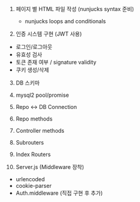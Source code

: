 1. 페이지 별 HTML 파일 작성 (nunjucks syntax 준비)

   - nunjucks loops and conditionals

2. 인증 시스템 구현 (JWT 사용)

- 로그인/로그아웃
- 유효성 검사
- 토큰 존재 여부 / signature validity
- 쿠키 생성/삭제

3. DB 스키마

4. mysql2 pool/promise

5. Repo <-> DB Connection

6. Repo methods

7. Controller methods

8. Subrouters

9. Index Routers

10. Server.js (Middleware 장착)

- urlencoded
- cookie-parser
- Auth.middleware (직접 구현 후 추가)

